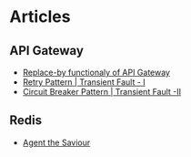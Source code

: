 # Articles

## API Gateway  
* [Replace-by functionaly of API Gateway](A/Art-1/apigateway_replaceby_functionality.md)
* [Retry Pattern | Transient Fault - I](A/Art-2/TransientFault-I.md)
* [Circuit Breaker Pattern | Transient Fault -II](A/Art-3/TransientFault-II.md)

## Redis
* [Agent the Saviour](R/Art-1/Agent_the_Saviour.md)
